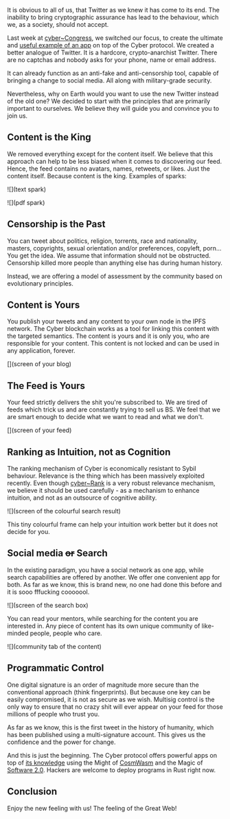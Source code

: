 It is obvious to all of us, that Twitter as we knew it has come to its end. The inability to bring cryptographic assurance has lead to the behaviour, which we, as a society, should not accept.

Last week at [cyber\~Congress](https://mainnet.aragon.org/#/cybercongress), we switched our focus, to create the ultimate and [useful example of an app]() on top of the Cyber protocol. We created a better analogue of Twitter. It is a hardcore, crypto-anarchist Twitter. There are no captchas and nobody asks for your phone, name or email address. 

It can already function as an anti-fake and anti-censorship tool, capable of bringing a change to social media. All along with military-grade security.

Nevertheless, why on Earth would you want to use the new Twitter instead of the old one? We decided to start with the principles that are primarily important to ourselves. We believe they will guide you and convince you to join us.

## Content is the King

We removed everything except for the content itself. We believe that this approach can help to be less biased when it comes to discovering our feed. Hence, the feed contains no avatars, names, retweets, or likes. Just the content itself. Because content is the king. Examples of sparks:

![](text spark)

![](pdf spark)

## Censorship is the Past

You can tweet about politics, religion, torrents, race and nationality, masters, copyrights, sexual orientation and/or preferences, copyleft, porn... You get the idea. We assume that information should not be obstructed. Censorship killed more people than anything else has during human history.

Instead, we are offering a model of assessment by the community based on evolutionary principles.

## Content is Yours

You publish your tweets and any content to your own node in the IPFS network. The Cyber blockchain works as a tool for linking this content with the targeted semantics. The content is yours and it is only you, who are responsible for your content. This content is not locked and can be used in any application, forever.

[](screen of your blog)

## The Feed is Yours

Your feed strictly delivers the shit you're subscribed to. We are tired of feeds which trick us and are constantly trying to sell us BS. We feel that we are smart enough to decide what we want to read and what we don't.

[](screen of your feed)

## Ranking as Intuition, not as Cognition

The ranking mechanism of Cyber is economically resistant to Sybil behaviour. Relevance is the thing which has been massively exploited recently. Even though [cyber\~Rank](https://github.com/cybercongress/congress/blob/master/ecosystem/ELI-5%20FAQ.md#how-is-content-ranked-in-cyber) is a very robust relevance mechanism, we believe it should be used carefully - as a mechanism to enhance intuition, and not as an outsource of cognitive ability.

![](screen of the colourful search result)

This tiny colourful frame can help your intuition work better but it does not decide for you.

## Social media ~~or~~ Search

In the existing paradigm, you have a social network as one app, while search capabilities are offered by another. We offer one convenient app for both. As far as we know, this is brand new, no one had done this before and it is sooo fffucking cooooool.

![](screen of the search box)

You can read your mentors, while searching for the content you are interested in. Any piece of content has its own unique community of like-minded people, people who care.

![](community tab of the content)

## Programmatic Control

One digital signature is an order of magnitude more secure than the conventional approach (think fingerprints). But because one key can be easily compromised, it is not as secure as we wish. Multisig control is the only way to ensure that no crazy shit will ever appear on your feed for those millions of people who trust you.

As far as we know, this is the first tweet in the history of humanity, which has been published using a multi-signature account. This gives us the confidence and the power for change.

And this is just the beginning. The Cyber protocol offers powerful apps on top of [its knowledge](https://cyber.page/brain/knowledge) using the Might of [CosmWasm](https://www.cosmwasm.com/) and the Magic of [Software 2.0](https://medium.com/@karpathy/software-2-0-a64152b37c35). Hackers are welcome to deploy programs in Rust right now.

## Conclusion

Enjoy the new feeling with us! The feeling of the Great Web!
